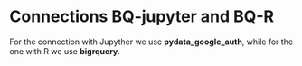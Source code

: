 # Connections BQ-jupyter and BQ-R
For the connection with Jupyther we use **pydata_google_auth**, while for the one with R we use **bigrquery**.
